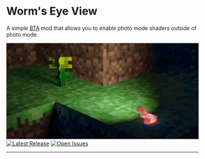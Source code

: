 # Worm's Eye View

A simple [BTA](https://www.minecraftforum.net/forums/mapping-and-modding-java-edition/minecraft-mods/3106066-better-than-adventure-for-beta-1-7-3-timely) mod that allows you to enable photo mode shaders outside of photo mode.

<img alt="Banner Image" src="./media/banner/Final8bit.png"/>
<a href="https://github.com/FrostBird347/Worms-Eye-View/releases"><img alt="Latest Release" src="https://img.shields.io/github/release/FrostBird347/Worms-Eye-View?label=Latest%20Release"/></a>
<a href="https://github.com/FrostBird347/Worms-Eye-View/issues"><img alt="Open Issues" src="https://img.shields.io/github/issues-raw/FrostBird347/Worms-Eye-View?label=Open%20Issues"/></a>

<hr>

